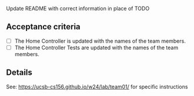 Update README with correct information in place of TODO

## Acceptance criteria

- [ ] The Home Controller is updated with the names of the team members.
- [ ] The Home Controller Tests are updated with the names of the team members.

## Details

See: <https://ucsb-cs156.github.io/w24/lab/team01/> for specific instructions
